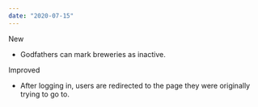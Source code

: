 ```yaml
---
date: "2020-07-15"
---
```


New
- Godfathers can mark breweries as inactive.

Improved
- After logging in, users are redirected to the page they were originally trying to go to.
